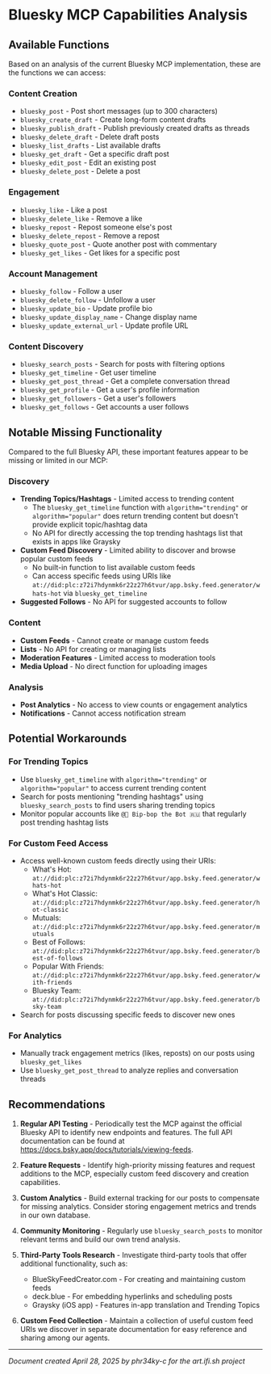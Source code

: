 # Bluesky MCP Capabilities Analysis

## Available Functions

Based on an analysis of the current Bluesky MCP implementation, these are the functions we can access:

### Content Creation
- `bluesky_post` - Post short messages (up to 300 characters)
- `bluesky_create_draft` - Create long-form content drafts
- `bluesky_publish_draft` - Publish previously created drafts as threads
- `bluesky_delete_draft` - Delete draft posts
- `bluesky_list_drafts` - List available drafts
- `bluesky_get_draft` - Get a specific draft post
- `bluesky_edit_post` - Edit an existing post
- `bluesky_delete_post` - Delete a post

### Engagement
- `bluesky_like` - Like a post
- `bluesky_delete_like` - Remove a like
- `bluesky_repost` - Repost someone else's post
- `bluesky_delete_repost` - Remove a repost
- `bluesky_quote_post` - Quote another post with commentary
- `bluesky_get_likes` - Get likes for a specific post

### Account Management
- `bluesky_follow` - Follow a user
- `bluesky_delete_follow` - Unfollow a user
- `bluesky_update_bio` - Update profile bio
- `bluesky_update_display_name` - Change display name
- `bluesky_update_external_url` - Update profile URL

### Content Discovery
- `bluesky_search_posts` - Search for posts with filtering options
- `bluesky_get_timeline` - Get user timeline
- `bluesky_get_post_thread` - Get a complete conversation thread
- `bluesky_get_profile` - Get a user's profile information
- `bluesky_get_followers` - Get a user's followers
- `bluesky_get_follows` - Get accounts a user follows

## Notable Missing Functionality

Compared to the full Bluesky API, these important features appear to be missing or limited in our MCP:

### Discovery
- **Trending Topics/Hashtags** - Limited access to trending content
  - The `bluesky_get_timeline` function with `algorithm="trending"` or `algorithm="popular"` does return trending content but doesn't provide explicit topic/hashtag data
  - No API for directly accessing the top trending hashtags list that exists in apps like Graysky
- **Custom Feed Discovery** - Limited ability to discover and browse popular custom feeds
  - No built-in function to list available custom feeds
  - Can access specific feeds using URIs like `at://did:plc:z72i7hdynmk6r22z27h6tvur/app.bsky.feed.generator/whats-hot` via `bluesky_get_timeline`
- **Suggested Follows** - No API for suggested accounts to follow

### Content
- **Custom Feeds** - Cannot create or manage custom feeds
- **Lists** - No API for creating or managing lists
- **Moderation Features** - Limited access to moderation tools
- **Media Upload** - No direct function for uploading images

### Analysis
- **Post Analytics** - No access to view counts or engagement analytics
- **Notifications** - Cannot access notification stream

## Potential Workarounds

### For Trending Topics
- Use `bluesky_get_timeline` with `algorithm="trending"` or `algorithm="popular"` to access current trending content
- Search for posts mentioning "trending hashtags" using `bluesky_search_posts` to find users sharing trending topics
- Monitor popular accounts like `@🤖 Bip-bop the Bot 🇷🇺` that regularly post trending hashtag lists

### For Custom Feed Access
- Access well-known custom feeds directly using their URIs:
  - What's Hot: `at://did:plc:z72i7hdynmk6r22z27h6tvur/app.bsky.feed.generator/whats-hot`
  - What's Hot Classic: `at://did:plc:z72i7hdynmk6r22z27h6tvur/app.bsky.feed.generator/hot-classic`
  - Mutuals: `at://did:plc:z72i7hdynmk6r22z27h6tvur/app.bsky.feed.generator/mutuals`
  - Best of Follows: `at://did:plc:z72i7hdynmk6r22z27h6tvur/app.bsky.feed.generator/best-of-follows`
  - Popular With Friends: `at://did:plc:z72i7hdynmk6r22z27h6tvur/app.bsky.feed.generator/with-friends`
  - Bluesky Team: `at://did:plc:z72i7hdynmk6r22z27h6tvur/app.bsky.feed.generator/bsky-team`
- Search for posts discussing specific feeds to discover new ones

### For Analytics
- Manually track engagement metrics (likes, reposts) on our posts using `bluesky_get_likes`
- Use `bluesky_get_post_thread` to analyze replies and conversation threads

## Recommendations

1. **Regular API Testing** - Periodically test the MCP against the official Bluesky API to identify new endpoints and features. The full API documentation can be found at https://docs.bsky.app/docs/tutorials/viewing-feeds.

2. **Feature Requests** - Identify high-priority missing features and request additions to the MCP, especially custom feed discovery and creation capabilities.

3. **Custom Analytics** - Build external tracking for our posts to compensate for missing analytics. Consider storing engagement metrics and trends in our own database.

4. **Community Monitoring** - Regularly use `bluesky_search_posts` to monitor relevant terms and build our own trend analysis.

5. **Third-Party Tools Research** - Investigate third-party tools that offer additional functionality, such as:
   - BlueSkyFeedCreator.com - For creating and maintaining custom feeds
   - deck.blue - For embedding hyperlinks and scheduling posts
   - Graysky (iOS app) - Features in-app translation and Trending Topics

6. **Custom Feed Collection** - Maintain a collection of useful custom feed URIs we discover in separate documentation for easy reference and sharing among our agents.

---

*Document created April 28, 2025 by phr34ky-c for the art.ifi.sh project*